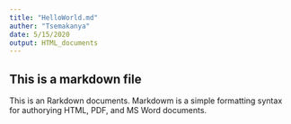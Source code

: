 ```yaml
---
title: "HelloWorld.md"     
auther: "Tsemakanya"  
date: 5/15/2020 
output: HTML_documents   
---  
```


## This is a markdown file   

This is an Rarkdown documents. Markdowm is a simple formatting syntax for authorying HTML, PDF, and MS Word documents.  
